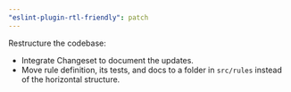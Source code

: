 ```yaml
---
"eslint-plugin-rtl-friendly": patch
---
```


Restructure the codebase:
- Integrate Changeset to document the updates.
- Move rule definition, its tests, and docs to a folder in `src/rules` instead of the horizontal structure.
